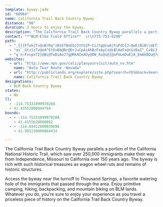 ```yaml
---
template: byway.jade
id: "68964"
name: California Trail Back Country Byway
distance: "96"
duration: 3 hours to enjoy the byway.
description: "The California Trail Back Country Byway parallels a portion of the California National Historic Trail, which saw over 250,000 immigrants make their way from Independence, Missouri to California over 150 years ago."
contact: "**BLM-Elko Field Office**  \r\n775-753-0200"
path: 
  - "_{{{Ffwk{Tv@uBrRq^zBsEfBeEbJ}VtG{P~CiJtg@cwA|FuPdC{J~@wE|BiN\\mEfIwzBn@wR?kA?gB[aGiL}kAiAsF}BwJyDiOsMca@{B{D}CmEu]ee@gH{OyAoCqSwXoDgFkDyFuIoOgBwDoPoc@cb@kiAqI}Uau@gqBsFiLsWkh@qf@acAy@wAe@o@{AoAmGiEoy@gx@}XqR}BmAcE_Bo@a@mEgKmEyIgE}Kq]iw@}AsC_ByBuKaMq@eBwBaIwBkE{@}By@_Ds@_EsD{I_AyCkAoFaC{Om@eCu@{A}FsGyDkH]a@s@g@qPyFcOgEgMeF_IeCyCo@qGFoBEgHe@wGSiD_AmCMgGx@mB?gCY{Aq@qKuMeIcJ{LiO}DkEoDsFcAgAkJaG_KaJqEyCkFmE}DyByAaA_AeAmA_BiAmB}DeJi@{@_@a@u@WcCE_\\yAiBQiAg@yBmBkPaP}AmAyDeB}@m@i@q@[m@cAaEaF}McD{K_BqEo@uA}AcBsFuDgF{GeAkBcB{DqAsDeCsGiAeBmCsBgIoFo@e@g@w@Ku@YaHUsUIaAU{@mAiCcAoAcIuJsBwBg@s@[yAyAgJ_@yA}Tam@o@aCo@eDs@gFe@gB_MkXo@kCiAgHi@aCUi@}OsWyBwEyD}JIe@BgC~@{IrGouALyEMX[VmDIcBDiDr@sDPsAd@_Af@wDvCe@NkJjBmEd@wH}ByDu@eImDyOsE{MgDiDi@aDOaCCiK\\o@Xi@`@uAxA}B|Cy@`@eM`@mF|AqGfAoGA{ERmBMsAe@eCqByEs@qAq@aAgAkCyDsD_DsBoC[YwAm@eHyKuAaDy@}@c@IeALcCl@mASmAPqDt@aCv@u@Z_A|@}AtDiCfDkAjAkDrAuHxAkEtB}DbC{G`DcDz@}Dp@cDJmCKqAg@qBgAiBuAsBgAuA[sDOwR}F}FsBcADyBZcAByCW_A[wTeQqAy@yEgB_CsAsJgIiKcLiEgEaG{K_AcAgBeAiAiBkNsQyCgCiDmGcAy@cBaA_@qAi@y@eAs@{LmFuGmEsGyCs@k@cB}CyCmIkF{IuAkBcBaBsDmGkEmG{CgFcB_B_AkB}BaD}D}J]q@oDaFmC_Hu@qAsAyAwJgHmAg@sEoAgEkBwFyCgJsBcDyAkK_DcE_A{L{AyC_AgDm@sBsBiCmBcA]oB[y@c@wB{B}DsC_AqAu@{Bg@_@UEc@@kAVi@EyAkA}D_BqKcGgCgC_Bk@aF_GcC_BsD{CgJyCmDy@qImCqGuAcDi@yEKqDDuBd@qGjCod@`LuA@aC[}BcAgDs@KEK_@}AoSI_@e@y@gAy@{@i@gC}@{HuAeDWcBuA}HcDwDUe@FcAf@_Cd@{CMyDw@{KoA_Cy@qBeAuCw@gDgA}G{DsQsI[YgBeCy@g@_AS}EQc@QeA{BmFmNmAgBsBuB_AyCUWaBy@{A[{DYkDCkH[}CL_B_@qVsBe@RcBxBi@Li@GyCyAmBg@wCkCiF{BmK_H{D{ByDoBoA_@}@GsEDcAEk\\yHwJ}DqIqEwFoCcFsAaDoAoIgE{GoCcAs@_@e@{EaJu@kA_BmBaOsLyK{GmDcDoBwAwC{CiAw@}F{CsAe@_De@}EDs@WwAaAyGs@gHKmFyAsAy@iBkByBsAgBmBeAs@sDyCkCaEq@s@y@}B]cCGkCJyAEu@KeAq@}CEuBIm@OYi@i@i@[}@Wa@[UmA_@qA?_DSs@k@y@QgBuAiAs@?[MkB{FqEoEiB}BaC_CgBuBiAaBiDqDiAaBaLeJqGmB}AyAk@Y{EKqAPm@^y@dAk@`@}AV_Dc@uK_@gCo@sEk@{JyBwDe@oDgAqFaDuJkEeA{@yCkEyByAgEgBc@m@e@yBi@mDOkC_@sCg@gA_DmDi@eAuAgHKqA[u@QS_JqHuCuAqB}AiA[oEe@wCy@yEsCwEyBsBk@sBgAiCs@wAw@sMmEqCoCyEqGkDaFeCcEyO{Sy@s@"
  - "ai`_Gtz}zTx@eA^EtDvBb@Nr@DrJuCpAiAhBcFxAyCx@sBlAeFx@cGzBaI^_CvBiJ~B_MhD}KbD_HnFoJv@qAvL}OzAyC~AoGdB}DrCuFjGgJzFgH\\{@Fk@GkA@Sb@gA~BmJ`HyJt]oh@nQuXfFuHb@gA|NaU~J{NhEaFhDiD^k@l@wAv@gEj@mEx@iQn@cGlAgK~AsIHmBaTstAg@oHCmBJwAb@oAdB}CtDuFn@_BpAmF`@gAtAmBx@_BlByHhAoGt@gME{Dh@uTDsLX_SOmIiAwTDyJQmB}@aDaGiSs@yEi@{FkA_Ey@gBiBqBmDoF}CyC_AwAYm@SmAQyHm@yEE}Bo@mDYsEo@_FiBuHaDsPuAuDgEmReA{CaHqPqGyPgEaKkAmDsA_B_Ai@iAc@gEg@yAe@i@?qCl@wCRq@VsEfCiA~@cCfCuAdAqBv@u@?oD_@{Bq@gJs@sSFoBMsAS}Ay@yAyAeFeGkCaCkKcLyD}FwEwHe@kAeBgGWsBYsEi@{C{DkJgA{BsEoIsAmDmBcDi@oAe@sBo@cBsFkIuEmJu@eAmB_B{@uAq@qAoAqD{AaFsA{By@_AgEyCsEoEiFeDuDuDeAkBiBsGwEyIsCoGy@sAqNaQwAmCoAsCu@sAsIuKyCgGkAwAs@a@sB?c@KkBaAoEeDoCuC_BsCk@s@qAeCsE_GgLkQSe@YmB?qAX{B?cBc@gCi@aBO_AIqDEwHXsBr@eD?g@Mm@_A}@_Bq@cASuCEc@O}BkDi@yBUgG[_BgB{CkLcUeJiO_B_Di@gBYsCq@__@t@kn@IaB_@sAy@mAcCqC{@yBKs@]}LWwDEcCTkBx@eBpIoKb@kA~@kXd@uJq@gTGiHLaA?q@}B}Yo@aCu@wAo@y@mAgAgDaAi@i@q@mAq@s@{DqCkCcCKWG_AhA{QXaH\\qMLmA`A_DF]My@i@_AMg@AaBxB{ThAaIb@mBl@gBdBmDhA}C|AyFZ}BNk@vAeCtAuAdAeBBk@CSaBgB]q@eAoDMwA@qA`B}G\\sCPq@n@yAtKaPXm@~@iDl@}ApAgB`B_Bf@kAvCcKzAmC`@k@jAeAdFgD|BaAp@k@x@{BbBkGjHsL|BcFt@yBzAuFlDc@dGeAxBSr@_@~@aAlAk@hWa@bW`@x@KhAa@fHyEfDsCjB{Bx@mAzDgIbD_EhC{HhAqCbBsB|BmBdE{A`AUxIu@vA]bAgDxCgGh@m@|@g@xByBxAwB^u@xBkH|BkK^cAl@_AhByBdDcGzGmJ|C{F`@kAn@{B\\qCBsBMsC@eBz@oF~AaH|F{OvEiHxAeBjAeAhJiO~@k@fEEj@LfBrA`F~B~D|@XNrCpCfCfE~CrEXPhFx@bA?|IwCbAm@p@eA^aBZyC\\sAt@_BtFoFxE_HxCoDnDeDr@_AbDyGvEiGnCyCbCsEtAsB`AeAxCaCbDwBbB_CrAcCjAsDR_BEaAsAyKEaCJeFOaAaAwBGe@By@ZaAf@m@xGwCjAo@l@_AvAgEp@wAf@k@lDmC`Ae@bIcAnAe@nCmBpGqCfDyB~@u@hA}Ah@_@fC[zBk@rBs@nPsEpFgB~As@xMeEvBm@fAO|BCrER~BCfFeAdHs@|GsAzKgB~Aq@r@u@n@_@fE]lDyAfHgExH_EfA[fE_@xBw@dJuE~E{Cn@k@f@{@x@eDt@yA|D_EtB{DX_@|AkAnAm@vDq@xAm@bC?nAKxAu@h@c@^g@hA_Cn@u@vBk@lDmB~PmH`K_@`Fy@dD_A|ImGzBs@rGgDrBq@TWr@uAfAkAZg@TqA?{@"
  - "q`n~FxspxTI}@Bi@TwDiAoJ?g@RkACeAUy@OW_As@u@{@aFmLmDuE}A_EmAkBQu@?eB]sA?qBQo@}@s@yDqAyAkCq@u@eFwB]g@e@_Bo@Yw@{@oDwAmEmDQQWm@E{@\\kGjAmEh@{Ed@eDBaBOkEJoH\\yGt@uGRmDNaM}@sKUo@yByBKe@FmDRmChAmGh@qG^oCCqAaBuFkBsIs@aCoDoIsBsC[q@aAaG[qAmCaIO{@e@eDYsFSiB_EwIoAsFk@wA]k@qAqAs@_B_CuH_BaEeIeKUaAO{BiAeFEqAx@oFNyDlEoJbBwCZ}@pAwDnBoHj@}BRuAKmEg@gE_AeDcAoOHuFIyFR_C?sAcAsHy@mBgl@?mFRgHbB_Bn@mAjA_@FOEiAoAy@e@mCQsFsB}DuBqGkBgFqB_CGmC^qCx@_HdCqKnEcQvF{K`F}F`Ci@JyAQoAg@gAg@_CiBsB{@uF_BeAG_CDmAKy@WoDeBo@u@gDgGsCkEsBuEo@eByBaKe@yAw@aEY_@sBm@[_@c@cAmAuDQs@OyACeEXsG|CqXn@{@xDqBhAcBbAqCbAyAd@eAb@aD~@mE~@}Lk@gJSwHH{CE_@kGcTYm@qAsAGYOyEOy@_@e@sAe@k@g@SgAYgGa@qAqAeAwJiG}AsAmHqDeBq@_L{BeH_CkAg@i@_@o@eAm@eBKs@@_AVoB?sEt@gK^yBbCaJlAeCzAyBv@e@hCm@nAi@l@}@Vs@RsAh@gJ[aKDaBrFsUlBaF`@uHzAaEnA{EDkBiAoRDkBl@uEH{B]_D_BeDWaAAkARmBDqAEy@]{A?}@f@{IVmBRgJx@mE|@cICcCXuEEgDJ{BK}@mAkC_AAc@Sa@m@W}@EeDOuAi@}A_A{Ay@yBC[Fy@`@kAbAsEHyAMeAc@mAw@mAYSqEkBuBs@aG_BqIeBa[_CcTOcCW}H{A{J_EsAaAk@?gAh@o@?gEmAyA?a@GcAk@}@YcBDo@K_AeAUgBYe@}FaE}BmByAyBcDaH_GmIkBsE_AyAcA_Dk@iBaAcFB{@\\mBPgDI}@}@uCWaEByBSwBTcJ[iYDsFIgE`@eEUs@uA{@s@sAe@gDIkEPmG`@iFB_DZmD~CqWXgNVkB~BuGtA{E`FcXz@kGpBoHN{@~@qDdH}Q`AwBrAsB`FmEfFoCtCkAfCyAvGiGrKkLjAcBj@wAbA_ErD}KlE_F"
websites: 
  - url: "http://www.nps.gov/cali/planyourvisit/auto_nv.htm"
    name: "Auto Tour Route -Nevada"
  - url: "http://publiclands.org/explore/site.php?search=YES&back=Search%20Results&id=436"
    name: California Trail Back Country Byway
designations: 
  - BLM Back Country Byway
states: 
  - NV
ll: 
  - -114.75331099970288
  - 41.43552000044764
bounds: 
  - - -114.75331099970288
    - 41.4155620000862
  - - -114.04412800030696
    - 41.991230000064434

---
```


<p>The California Trail Back Country Byway parallels a portion of the California National Historic Trail, which saw over 250,000 immigrants make their way from Independence, Missouri to California over 150 years ago.  The byway is rich with such historical treasures as wagon wheel ruts and remains of historic structures.</p>  

<p>Access the byway near the turnoff to Thousand Springs, a favorite watering hole of the immigrants that passed through the area.  Enjoy primitive camping, hiking, backpacking, and mountain biking on BLM lands.  Whatever you do, you’re sure to enjoy your experience as you travel a priceless piece of history on the California Trail Back Country Byway.</p>